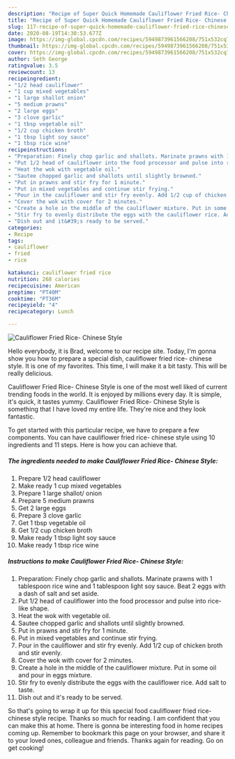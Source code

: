```yaml
---
description: "Recipe of Super Quick Homemade Cauliflower Fried Rice- Chinese Style"
title: "Recipe of Super Quick Homemade Cauliflower Fried Rice- Chinese Style"
slug: 117-recipe-of-super-quick-homemade-cauliflower-fried-rice-chinese-style
date: 2020-08-19T14:30:53.677Z
image: https://img-global.cpcdn.com/recipes/5949873961566208/751x532cq70/cauliflower-fried-rice-chinese-style-recipe-main-photo.jpg
thumbnail: https://img-global.cpcdn.com/recipes/5949873961566208/751x532cq70/cauliflower-fried-rice-chinese-style-recipe-main-photo.jpg
cover: https://img-global.cpcdn.com/recipes/5949873961566208/751x532cq70/cauliflower-fried-rice-chinese-style-recipe-main-photo.jpg
author: Seth George
ratingvalue: 3.5
reviewcount: 13
recipeingredient:
- "1/2 head cauliflower"
- "1 cup mixed vegetables"
- "1 large shallot onion"
- "5 medium prawns"
- "2 large eggs"
- "3 clove garlic"
- "1 tbsp vegetable oil"
- "1/2 cup chicken broth"
- "1 tbsp light soy sauce"
- "1 tbsp rice wine"
recipeinstructions:
- "Preparation: Finely chop garlic and shallots. Marinate prawns with 1 tablespoon rice wine and 1 tablespoon light soy sauce. Beat 2 eggs with a dash of salt and set aside."
- "Put 1/2 head of cauliflower into the food processor and pulse into rice-like shape."
- "Heat the wok with vegetable oil."
- "Sautee chopped garlic and shallots until slightly browned."
- "Put in prawns and stir fry for 1 minute."
- "Put in mixed vegetables and continue stir frying."
- "Pour in the cauliflower and stir fry evenly. Add 1/2 cup of chicken broth and stir evenly."
- "Cover the wok with cover for 2 minutes."
- "Create a hole in the middle of the cauliflower mixture. Put in some oil and pour in eggs mixture."
- "Stir fry to evenly distribute the eggs with the cauliflower rice. Add salt to taste."
- "Dish out and it&#39;s ready to be served."
categories:
- Recipe
tags:
- cauliflower
- fried
- rice

katakunci: cauliflower fried rice 
nutrition: 268 calories
recipecuisine: American
preptime: "PT40M"
cooktime: "PT36M"
recipeyield: "4"
recipecategory: Lunch

---
```



![Cauliflower Fried Rice- Chinese Style](https://img-global.cpcdn.com/recipes/5949873961566208/751x532cq70/cauliflower-fried-rice-chinese-style-recipe-main-photo.jpg)

Hello everybody, it is Brad, welcome to our recipe site. Today, I'm gonna show you how to prepare a special dish, cauliflower fried rice- chinese style. It is one of my favorites. This time, I will make it a bit tasty. This will be really delicious.

Cauliflower Fried Rice- Chinese Style is one of the most well liked of current trending foods in the world. It is enjoyed by millions every day. It is simple, it's quick, it tastes yummy. Cauliflower Fried Rice- Chinese Style is something that I have loved my entire life. They're nice and they look fantastic.




To get started with this particular recipe, we have to prepare a few components. You can have cauliflower fried rice- chinese style using 10 ingredients and 11 steps. Here is how you can achieve that.

<!--inarticleads1-->

##### The ingredients needed to make Cauliflower Fried Rice- Chinese Style:

1. Prepare 1/2 head cauliflower
1. Make ready 1 cup mixed vegetables
1. Prepare 1 large shallot/ onion
1. Prepare 5 medium prawns
1. Get 2 large eggs
1. Prepare 3 clove garlic
1. Get 1 tbsp vegetable oil
1. Get 1/2 cup chicken broth
1. Make ready 1 tbsp light soy sauce
1. Make ready 1 tbsp rice wine




<!--inarticleads2-->

##### Instructions to make Cauliflower Fried Rice- Chinese Style:

1. Preparation: Finely chop garlic and shallots. Marinate prawns with 1 tablespoon rice wine and 1 tablespoon light soy sauce. Beat 2 eggs with a dash of salt and set aside.
1. Put 1/2 head of cauliflower into the food processor and pulse into rice-like shape.
1. Heat the wok with vegetable oil.
1. Sautee chopped garlic and shallots until slightly browned.
1. Put in prawns and stir fry for 1 minute.
1. Put in mixed vegetables and continue stir frying.
1. Pour in the cauliflower and stir fry evenly. Add 1/2 cup of chicken broth and stir evenly.
1. Cover the wok with cover for 2 minutes.
1. Create a hole in the middle of the cauliflower mixture. Put in some oil and pour in eggs mixture.
1. Stir fry to evenly distribute the eggs with the cauliflower rice. Add salt to taste.
1. Dish out and it&#39;s ready to be served.




So that's going to wrap it up for this special food cauliflower fried rice- chinese style recipe. Thanks so much for reading. I am confident that you can make this at home. There is gonna be interesting food in home recipes coming up. Remember to bookmark this page on your browser, and share it to your loved ones, colleague and friends. Thanks again for reading. Go on get cooking!

